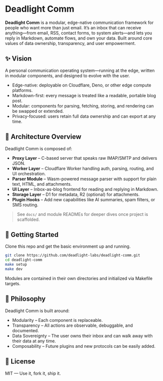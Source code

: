 # Deadlight Comm

**Deadlight Comm** is a modular, edge-native communication framework for people who want more than just email. It’s an inbox that can receive anything—from email, RSS, contact forms, to system alerts—and lets you reply in Markdown, automate flows, and own your data. Built around core values of data ownership, transparency, and user empowerment.

## ✨ Vision

A personal communication operating system—running at the edge, written in modular components, and designed to evolve with the user.

- Edge-native: deployable on Cloudflare, Deno, or other edge compute platforms.
- Markdown-first: every message is treated like a readable, portable blog post.
- Modular: components for parsing, fetching, storing, and rendering can be swapped or extended.
- Privacy-focused: users retain full data ownership and can export at any time.

## 🧱 Architecture Overview

Deadlight Comm is composed of:

- **Proxy Layer** – C-based server that speaks raw IMAP/SMTP and delivers JSON.
- **Worker Layer** – Cloudflare Worker handling auth, parsing, routing, and UI orchestration.
- **Parser Module** – Wasm-powered message parser with support for plain text, HTML, and attachments.
- **UI Layer** – Inbox-as-blog frontend for reading and replying in Markdown.
- **Storage Layer** – D1 for metadata, R2 (optional) for attachments.
- **Plugin Hooks** – Add new capabilities like AI summaries, spam filters, or SMS routing.

> See `docs/` and module READMEs for deeper dives once project is scaffolded.

## 🚀 Getting Started

Clone this repo and get the basic environment up and running.

```bash
git clone https://github.com/deadlight-labs/deadlight-comm.git
cd deadlight-comm
make setup
make dev
```

Modules are contained in their own directories and initialized via Makefile targets.
## 🎯 Philosophy

Deadlight Comm is built around:
- Modularity – Each component is replaceable.
- Transparency – All actions are observable, debuggable, and documented.
- Data Sovereignty – The user owns their inbox and can walk away with their data at any time.
- Composability – Future plugins and new protocols can be easily added.


## 📜 License
MIT — Use it, fork it, ship it.
